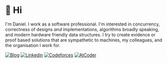 # 👋 Hi

I'm Daniel. I work as a software professional. I'm interested in concurrency, correctness of designs _and_ implementations, algorithms broadly speaking, and modern hardware friendly data structures. I try to create evidence or proof based solutions that are sympathetic to machines, my colleagues, and the organisation I work for.

[![Blog](https://img.shields.io/badge/-technical_blog-F9A03C?style=flat-square&logo=github&logoColor=white)](https://danwt.github.io/) [![Linkedin](https://img.shields.io/badge/-linkedin-0A66C2?style=flat-square&logo=linkedin&logoColor=white)](https://www.linkedin.com/in/daniel-tisdall-a3594021b/) [![Codeforces](https://img.shields.io/badge/-codeforces-1F8ACB?style=flat-square&logo=codeforces&logoColor=white)](https://codeforces.com/profile/danwtisdall) [![AtCoder](https://img.shields.io/badge/-atcoder-686868?style=flat-square&logo=ferrari&logoColor=white)](https://atcoder.jp/users/danielt_0000)
